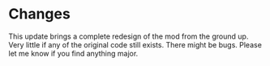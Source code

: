 # Changes

This update brings a complete redesign of the mod from the ground up. Very little if any of the original code still exists. There might be bugs. Please let me know if you find anything major.